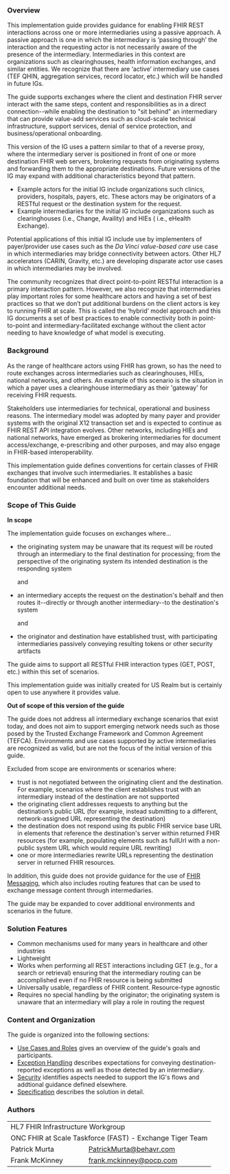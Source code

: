 ### Overview

This implementation guide provides guidance for enabling FHIR REST interactions across one or more intermediaries using a passive approach. A passive approach is one in which the intermediary is ‘passing through’ the interaction and the requesting actor is not necessarily aware of the presence of the intermediary. Intermediaries in this context are organizations such as clearinghouses, health information exchanges, and similar entities.  We recognize that there are ‘active’ intermediary use cases (TEF QHIN, aggregation services, record locator, etc.) which will be handled in future IGs.

The guide supports exchanges where the client and destination FHIR server interact with the same steps, content and responsibilities as in a direct connection--while enabling the destination to "sit behind" an intermediary that can provide value-add services such as cloud-scale technical infrastructure, support services, denial of service protection, and business/operational onboarding.

This version of the IG uses a pattern similar to that of a reverse proxy, where the intermediary server is positioned in front of one or more destination FHIR web servers, brokering requests from originating systems and forwarding them to the appropriate destinations. Future versions of the IG may expand with additional characteristics beyond that pattern.

- Example actors for the initial IG include organizations such clinics, providers, hospitals, payers, etc. These actors may be originators of a RESTful request or the destination system for the request.
- Example intermediaries for the initial IG include organizations such as clearinghouses (i.e., Change, Availity) and HIEs ( i.e., eHealth Exchange).

<p></p>

Potential applications of this initial IG include use by implementers of payer/provider use cases such as the _Da Vinci value-based care_ use case in which intermediaries may bridge connectivity between actors. Other HL7 accelerators (CARIN, Gravity, etc.) are developing disparate actor use cases in which intermediaries may be involved.

The community recognizes that direct point-to-point RESTful interaction is a primary interaction pattern. However, we also recognize that intermediaries play important roles for some healthcare actors and having a set of best practices so that we don’t put additional burdens on the client actors is key to running FHIR at scale. This is called the ‘hybrid’ model approach and this IG documents a set of best practices to enable connectivity both in point-to-point and intermediary-facilitated exchange without the client actor needing to have knowledge of what model is executing.

<p></p>

### Background

As the range of healthcare actors using FHIR has grown, so has the need to route exchanges across intermediaries such as clearinghouses, HIEs, national networks, and others. An example of this scenario is the situation in which a payer uses a clearinghouse intermediary as their 'gateway' for receiving FHIR requests. 

Stakeholders use intermediaries for technical, operational and business reasons. The intermediary model was adopted by many payer and provider systems with the original X12 transaction set and is expected to continue as FHIR REST API integration evolves. Other networks, including HIEs and national networks, have emerged as brokering intermediaries for document access/exchange, e-prescribing and other purposes, and may also engage in FHIR-based interoperability.

This implementation guide defines conventions for certain classes of FHIR exchanges that involve such intermediaries. It establishes a basic foundation that will be enhanced and built on over time as stakeholders encounter additional needs.

<p></p>

### Scope of This Guide

**In scope**

The implementation guide focuses on exchanges where...

- the originating system may be unaware that its request will be routed through an intermediary to the final destination for processing; from the perspective of the originating system its intended destination is the responding system

  and

- an intermediary accepts the request on the destination's behalf and then routes it--directly or through another intermediary--to the destination's system

  and

- the originator and destination have established trust, with participating intermediaries passively conveying resulting tokens or other security artifacts

The guide aims to support all RESTful FHIR interaction types (GET, POST, etc.) within this set of scenarios.

This implementation guide was initially created for US Realm but is certainly open to use anywhere it provides value.

<p></p>

**Out of scope of this version of the guide**

The guide does not address all intermediary exchange scenarios that exist today, and does not aim to support emerging network needs such as those posed by the Trusted Exchange Framework and Common Agreement (TEFCA). Environments and use cases supported by active intermediaries are recognized as valid, but are not the focus of the initial version of this guide.

Excluded from scope are environments or scenarios where:

- trust is not negotiated between the originating client and the destination. For example, scenarios where the client establishes trust with an intermediary instead of the destination are not supported
- the originating client addresses requests to anything but the destination’s public URL (for example, instead submitting to a different, network-assigned URL representing the destination)
- the destination does not respond using its public FHIR service base URL in elements that reference the destination's server within returned FHIR resources (for example, populating elements such as fullUrl with a non-public system URL which would require URL rewriting)
- one or more intermediaries rewrite URLs representing the destination server in returned FHIR resources.

In addition, this guide does not provide guidance for the use of [FHIR Messaging](https://www.hl7.org/fhir/messaging.html), which also includes routing features that can be used to exchange message content through intermediaries.

<p></p>

The guide may be expanded to cover additional environments and scenarios in the future. 

<p></p>

### Solution Features

- Common mechanisms used for many years in healthcare and other industries
- Lightweight
- Works when performing all REST interactions including GET (e.g., for a search or retrieval) ensuring that the intermediary routing can be accomplished even if no FHIR resource is being submitted
- Universally usable, regardless of FHIR content. Resource-type agnostic
- Requires no special handling by the originator; the originating system is unaware that an intermediary will play a role in routing the request

<p></p>

### Content and Organization

The guide is organized into the following sections:

- [Use Cases and Roles](use-cases.html) gives an overview of the guide's goals and participants.
- [Exception Handling](exceptions.html) describes expectations for conveying destination-reported exceptions as well as those detected by an intermediary.
- [Security](security.html) identifies aspects needed to support the IG's flows and addtional guidance defined elsewhere.
- [Specification](specification.html) describes the solution in detail.

<p></p>

### Authors

  <table class="grid">
    <tbody>
	  <tr>
		<td colspan="2">HL7 FHIR Infrastructure Workgroup</td>
  	  </tr>
	  <tr>
		<td colspan="2">ONC FHIR at Scale Taskforce (FAST) - Exchange Tiger Team</td>
  	  </tr>
	  <tr>
		<td>Patrick Murta</td>
		<td><a href="mailto:PatrickMurta@behavr.com">PatrickMurta@behavr.com</a></td>
	  </tr>
	  <tr>
		<td>Frank McKinney</td>
		<td><a href="mailto:frank.mckinney@pocp.com">frank.mckinney@pocp.com</a></td>
	  </tr>
	</tbody>
  </table>



<br /><br />















